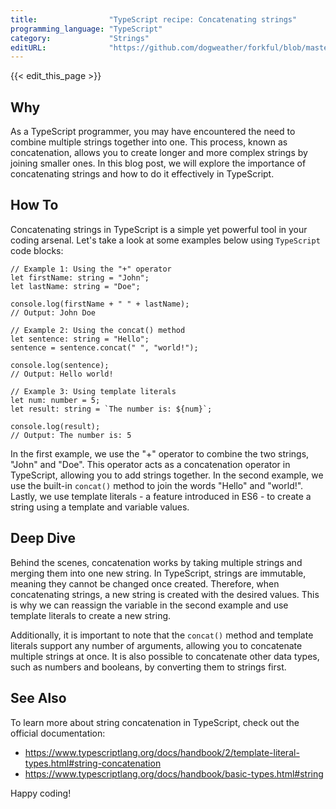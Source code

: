```yaml
---
title:                "TypeScript recipe: Concatenating strings"
programming_language: "TypeScript"
category:             "Strings"
editURL:              "https://github.com/dogweather/forkful/blob/master/content/en/typescript/concatenating-strings.md"
---
```


{{< edit_this_page >}}

## Why

As a TypeScript programmer, you may have encountered the need to combine multiple strings together into one. This process, known as concatenation, allows you to create longer and more complex strings by joining smaller ones. In this blog post, we will explore the importance of concatenating strings and how to do it effectively in TypeScript.

## How To

Concatenating strings in TypeScript is a simple yet powerful tool in your coding arsenal. Let's take a look at some examples below using ```TypeScript``` code blocks:

```
// Example 1: Using the "+" operator
let firstName: string = "John";
let lastName: string = "Doe";

console.log(firstName + " " + lastName);
// Output: John Doe

// Example 2: Using the concat() method
let sentence: string = "Hello";
sentence = sentence.concat(" ", "world!");

console.log(sentence);
// Output: Hello world!

// Example 3: Using template literals
let num: number = 5;
let result: string = `The number is: ${num}`;

console.log(result);
// Output: The number is: 5
```

In the first example, we use the "+" operator to combine the two strings, "John" and "Doe". This operator acts as a concatenation operator in TypeScript, allowing you to add strings together. In the second example, we use the built-in ```concat()``` method to join the words "Hello" and "world!". Lastly, we use template literals - a feature introduced in ES6 - to create a string using a template and variable values.

## Deep Dive

Behind the scenes, concatenation works by taking multiple strings and merging them into one new string. In TypeScript, strings are immutable, meaning they cannot be changed once created. Therefore, when concatenating strings, a new string is created with the desired values. This is why we can reassign the variable in the second example and use template literals to create a new string.

Additionally, it is important to note that the ```concat()``` method and template literals support any number of arguments, allowing you to concatenate multiple strings at once. It is also possible to concatenate other data types, such as numbers and booleans, by converting them to strings first.

## See Also

To learn more about string concatenation in TypeScript, check out the official documentation: 
- https://www.typescriptlang.org/docs/handbook/2/template-literal-types.html#string-concatenation
- https://www.typescriptlang.org/docs/handbook/basic-types.html#string 

Happy coding!